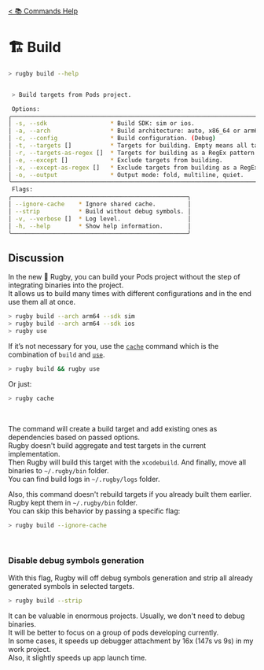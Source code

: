 [< 📚 Commands Help](README.md)

# 🏗️ Build

```sh
> rugby build --help
```

```sh

 > Build targets from Pods project.

 Options:
╭────────────────────────────────────────────────────────────────────────────────╮
│ -s, --sdk                  * Build SDK: sim or ios.                            │
│ -a, --arch                 * Build architecture: auto, x86_64 or arm64.        │
│ -c, --config               * Build configuration. (Debug)                      │
│ -t, --targets []           * Targets for building. Empty means all targets.    │
│ -r, --targets-as-regex []  * Targets for building as a RegEx pattern.          │
│ -e, --except []            * Exclude targets from building.                    │
│ -x, --except-as-regex []   * Exclude targets from building as a RegEx pattern. │
│ -o, --output               * Output mode: fold, multiline, quiet.              │
╰────────────────────────────────────────────────────────────────────────────────╯
 Flags:
╭──────────────────────────────────────────────────╮
│ --ignore-cache    * Ignore shared cache.         │
│ --strip           * Build without debug symbols. │
│ -v, --verbose []  * Log level.                   │
│ -h, --help        * Show help information.       │
╰──────────────────────────────────────────────────╯
```

## Discussion

In the new 🏈 Rugby, you can build your Pods project without the step of integrating binaries into the project.\
It allows us to build many times with different configurations and in the end use them all at once.
```sh
> rugby build --arch arm64 --sdk sim
> rugby build --arch arm64 --sdk ios
> rugby use
```

If it’s not necessary for you, use the [`cache`](shortcuts/cache.md) command which is the combination of `build` and [`use`](use.md).
```sh
> rugby build && rugby use
```

Or just:
```sh
> rugby cache
```

<br>

The command will create a build target and add existing ones as dependencies based on passed options.\
Rugby doesn't build aggregate and test targets in the current implementation.\
Then Rugby will build this target with the `xcodebuild`. And finally, move all binaries to `~/.rugby/bin` folder.\
You can find build logs in `~/.rugby/logs` folder.

Also, this command doesn't rebuild targets if you already built them earlier. Rugby kept them in `~/.rugby/bin` folder.\
You can skip this behavior by passing a specific flag:
```sh
> rugby build --ignore-cache
```

<br>

### Disable debug symbols generation

With this flag, Rugby will off debug symbols generation and strip all already generated symbols in selected targets.
```sh
> rugby build --strip
```

It can be valuable in enormous projects. Usually, we don't need to debug binaries.\
It will be better to focus on a group of pods developing currently.\
In some cases, it speeds up debugger attachment by 16x (147s vs 9s) in my work project.\
Also, it slightly speeds up app launch time.
